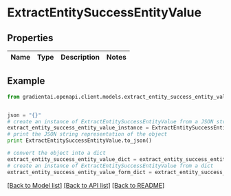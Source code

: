 # ExtractEntitySuccessEntityValue


## Properties
Name | Type | Description | Notes
------------ | ------------- | ------------- | -------------

## Example

```python
from gradientai.openapi.client.models.extract_entity_success_entity_value import ExtractEntitySuccessEntityValue


json = "{}"
# create an instance of ExtractEntitySuccessEntityValue from a JSON string
extract_entity_success_entity_value_instance = ExtractEntitySuccessEntityValue.from_json(json)
# print the JSON string representation of the object
print ExtractEntitySuccessEntityValue.to_json()

# convert the object into a dict
extract_entity_success_entity_value_dict = extract_entity_success_entity_value_instance.to_dict()
# create an instance of ExtractEntitySuccessEntityValue from a dict
extract_entity_success_entity_value_form_dict = extract_entity_success_entity_value.from_dict(extract_entity_success_entity_value_dict)
```
[[Back to Model list]](../README.md#documentation-for-models) [[Back to API list]](../README.md#documentation-for-api-endpoints) [[Back to README]](../README.md)


